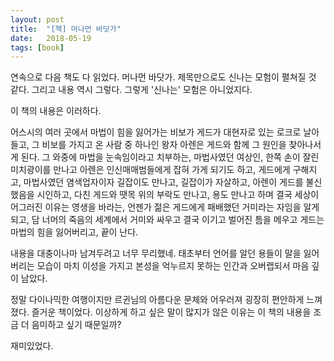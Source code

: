 ```yaml
---
layout: post
title:  "[책] 머나먼 바닷가"
date:   2018-05-19
tags: [book]
---
```


  연속으로 다음 책도 다 읽었다. 머나먼 바닷가. 제목만으로도 신나는 모험이 펼쳐질 것 같다. 그리고 내용 역시 그렇다. 그렇게 '신나는' 모험은 아니었지다.

  이 책의 내용은 이러하다.

  어스시의 여러 곳에서 마법이 힘을 잃어가는 비보가 게드가 대현자로 있는 로크로 날아들고, 그 비보를 가지고 온 사람 중 하나인 왕자 아렌은 게드와 함께 그 원인을 찾아나서게 된다. 그 와중에 마법을 눈속임이라고 치부하는, 마법사였던 여상인, 한쪽 손이 잘린 미치광이를 만나고 아렌은 인신매매범들에게 잡혀 가게 되기도 하고, 게드에게 구해지고, 마법사였던 염색업자이자 길잡이도 만나고, 길잡이가 자살하고, 아렌이 게드를 불신했음을 시인하고, 다친 게드와 땟목 위의 부락도 만나고, 용도 만나고 하며 결국 세상이 어그러진 이유는 영생을 바라는, 언젠가 젊은 게드에게 패배했던 거미라는 자임을 알게 되고, 담 너머의 죽음의 세계에서 거미와 싸우고 결국 이기고 벌어진 틈을 메우고 게드는 마법의 힘을 잃어버리고, 끝이 난다.

  내용을 대충이나마 남겨두려고 너무 무리했네. 태초부터 언어를 알던 용들이 말을 잃어버리는 모습이 마치 이성을 가지고 본성을 억누르지 못하는 인간과 오버랩되서 마음 깊이 남았다.

  정말 다이나믹한 여행이지만 르귄님의 아름다운 문체와 어우러져 굉장히 편안하게 느껴졌다. 즐거운 책이었다. 이상하게 하고 싶은 말이 많지가 않은 이유는 이 책의 내용을 조금 더 음미하고 싶기 때문일까?

  재미있었다.